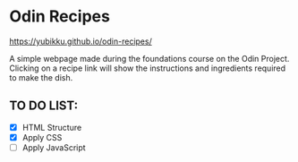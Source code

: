 # Odin Recipes

https://yubikku.github.io/odin-recipes/

A simple webpage made during the foundations course on the Odin Project. Clicking on a recipe link will show the instructions and ingredients required to make the dish.

## TO DO LIST:
- [x] HTML Structure
- [x] Apply CSS
- [ ] Apply JavaScript